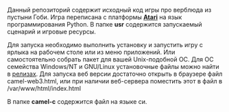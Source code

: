Данный репозиторий содержит исходный код игры про верблюда из пустыни Гоби.
Игра переписана с платформы [**Atari**](https://www.roug.org/retrocomputing/languages/basic/basicgames) на язык программирования Python.
В папке **usr** содержится запускаемый сценарий и игровые ресурсы. 

Для запуска необходимо выполнить установку и запустить игру с ярлыка на рабочем столе или из меню приложений.
Или самостоятельно собрать пакет для вашей Unix-подобной ОС.
Для ОС семейства Windows/NT и GNU/Linux установочные файлы можно найти в [релизах](https://github.com/Panikowsky-M/camel-the-game/releases/tag/v0.1).
Для запуска веб версии достаточно открыть в браузере файл camel-web3.html, или при наличии веб-сервера поместить этот в файл в /var/www/html/index.html

В папке **camel-c** содержится файл на языке си.
